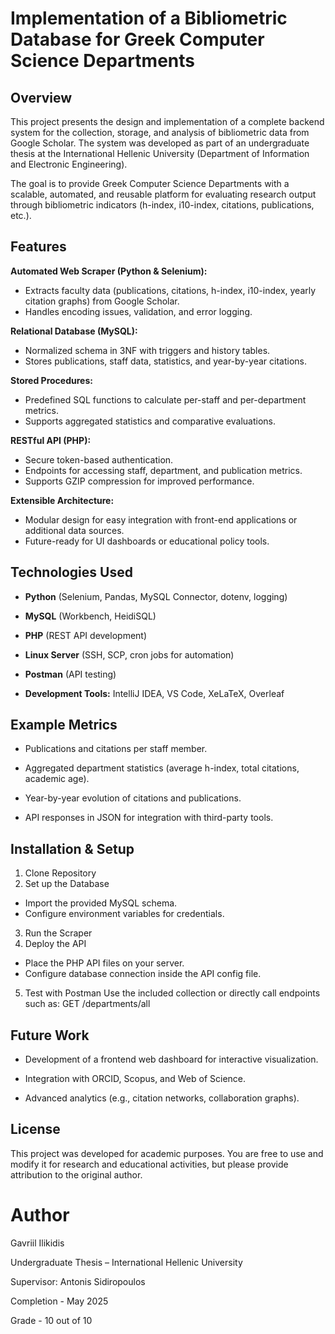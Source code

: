 # Implementation of a Bibliometric Database for Greek Computer Science Departments

## Overview

This project presents the design and implementation of a complete backend system for the collection, storage, and analysis of bibliometric data from Google Scholar.
The system was developed as part of an undergraduate thesis at the International Hellenic University (Department of Information and Electronic Engineering).

The goal is to provide Greek Computer Science Departments with a scalable, automated, and reusable platform for evaluating research output through bibliometric indicators (h-index, i10-index, citations, publications, etc.).

## Features

**Automated Web Scraper (Python & Selenium):**
  - Extracts faculty data (publications, citations, h-index, i10-index, yearly citation graphs) from Google Scholar.
  - Handles encoding issues, validation, and error logging.

**Relational Database (MySQL):**
  - Normalized schema in 3NF with triggers and history tables.
  - Stores publications, staff data, statistics, and year-by-year citations.

**Stored Procedures:**
  - Predefined SQL functions to calculate per-staff and per-department metrics.
  - Supports aggregated statistics and comparative evaluations.

**RESTful API (PHP):**
  - Secure token-based authentication.
  - Endpoints for accessing staff, department, and publication metrics.
  - Supports GZIP compression for improved performance.

**Extensible Architecture:**
  - Modular design for easy integration with front-end applications or additional data sources.
  - Future-ready for UI dashboards or educational policy tools.

## Technologies Used

- **Python** (Selenium, Pandas, MySQL Connector, dotenv, logging)

- **MySQL** (Workbench, HeidiSQL)

- **PHP** (REST API development)

- **Linux Server** (SSH, SCP, cron jobs for automation)

- **Postman** (API testing)

- **Development Tools:** IntelliJ IDEA, VS Code, XeLaTeX, Overleaf


## Example Metrics

- Publications and citations per staff member.

- Aggregated department statistics (average h-index, total citations, academic age).

- Year-by-year evolution of citations and publications.

- API responses in JSON for integration with third-party tools.

## Installation & Setup

1. Clone Repository
2. Set up the Database
  - Import the provided MySQL schema.
  - Configure environment variables for credentials.
3. Run the Scraper
4. Deploy the API
  - Place the PHP API files on your server.
  - Configure database connection inside the API config file.
5. Test with Postman
  Use the included collection or directly call endpoints such as:
  GET /departments/all

## Future Work

- Development of a frontend web dashboard for interactive visualization.

- Integration with ORCID, Scopus, and Web of Science.

- Advanced analytics (e.g., citation networks, collaboration graphs).

## License

This project was developed for academic purposes.
You are free to use and modify it for research and educational activities, but please provide attribution to the original author.

# Author

Gavriil Ilikidis

Undergraduate Thesis – International Hellenic University

Supervisor: Antonis Sidiropoulos

Completion - May 2025

Grade - 10 out of 10
